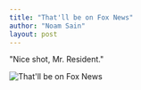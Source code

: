 ```yaml
---
title: "That'll be on Fox News"
author: "Noam Sain"
layout: post
---
```


"Nice shot, Mr. Resident."

![That'll be on Fox News](https://3.bp.blogspot.com/_8aN4krk1nsk/TG-_noXr1GI/AAAAAAAAAbg/7eTkyDz-KA4/s1600/20100309.jpg "That'll be on Fox News")
